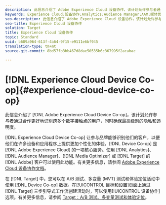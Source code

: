 ```yaml
---
description: 此信息介绍了 Adobe Experience Cloud 设备协作，该计划允许参与者通过合作更好地识别跨多个数字接触点的用户，同时确保最高级别的隐私和透明度。
keywords: Experience Cloud;设备协作;Analytics;Audience Manager;AAM;媒体优化器;设备图形
seo-description: 此信息介绍了 Adobe Experience Cloud 设备协作，该计划允许参与者通过合作更好地识别跨多个数字接触点的用户，同时确保最高级别的隐私和透明度。
seo-title: Experience Cloud 设备协作
solution: Target
title: Experience Cloud 设备协作
topic: Standard
uuid: b689a964-613f-4a64-9f15-e9111e6bf945
translation-type: tm+mt
source-git-commit: 8bd57fb3bb467d8dae50535b6c367995f2acabac

---
```



# [!DNL Experience Cloud Device Co-op]{#experience-cloud-device-co-op}

此信息介绍了 [!DNL Adobe Experience Cloud Device Co-op]，该计划允许参与者通过合作更好地识别跨多个数字接触点的用户，同时确保最高级别的隐私和透明度。

[!DNL Experience Cloud Device Co-op] 让参与品牌能够识别他们的客户，以便他们在许多设备和应用程序上提供更加个性化的体验。[!DNL Device Co-op] 是 [!DNL Adobe Experience Cloud] 的一项核心服务。使用 [!DNL Analytics]、[!DNL Audience Manager]、[!DNL Media Optimizer] 或 [!DNL Target] 的 [!DNL Adobe] 客户可以使用此功能。有关更多信息，请参阅 [Adobe Experience Cloud 设备协作文档](https://marketing.adobe.com/resources/help/en_US/mcdc/)。

在 [!DNL Target] 中，您可以在 A/B 测试、多变量 (MVT) 测试和体验定位活动中使用 [!DNL Device Co-op] 数据。在[!UICONTROL 目标和设置]页面上通过 [!DNL Target] 三步引导式工作流创建活动时，可以使用[!UICONTROL 设备协作]选项。有关更多信息，请参阅 [Target：A/B 测试、多变量测试和体验定位](https://marketing.adobe.com/resources/help/en_US/mcdc/mcdc-target.html)。
